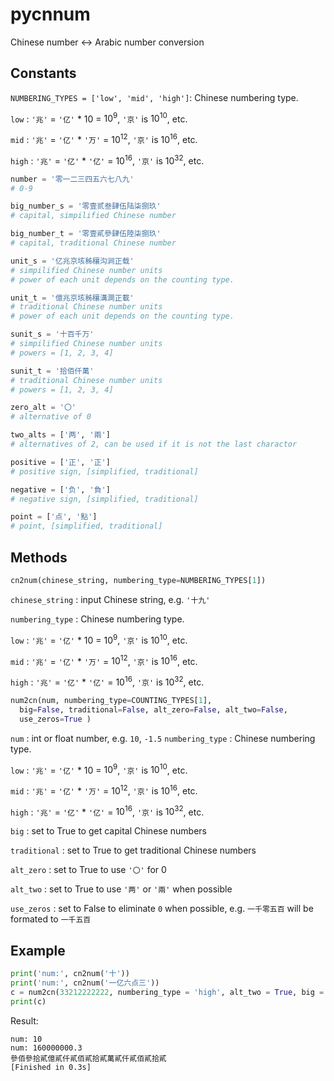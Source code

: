 # pycnnum

Chinese number &lt;-> Arabic number conversion

## Constants

`NUMBERING_TYPES = ['low', 'mid', 'high']`: Chinese numbering type.

  `low` : `'兆'` = `'亿'` * 10 = $10^{9}$, `'京'` is $10^{10}$, etc.

  `mid` : `'兆'` = `'亿'` * `'万'` = $10^{12}$, `'京'` is $10^{16}$, etc.

  `high` : `'兆'` = `'亿'` * `'亿'` = $10^{16}$, `'京'` is $10^{32}$, etc.

```python
number = '零一二三四五六七八九'
# 0-9

big_number_s = '零壹贰叁肆伍陆柒捌玖'
# capital, simpilified Chinese number

big_number_t = '零壹貳參肆伍陸柒捌玖'
# capital, traditional Chinese number

unit_s = '亿兆京垓秭穰沟涧正载'
# simpilified Chinese number units
# power of each unit depends on the counting type.

unit_t = '億兆京垓秭穰溝澗正載'
# traditional Chinese number units
# power of each unit depends on the counting type.

sunit_s = '十百千万'
# simpilified Chinese number units
# powers = [1, 2, 3, 4]

sunit_t = '拾佰仟萬'
# traditional Chinese number units
# powers = [1, 2, 3, 4]

zero_alt = '〇'
# alternative of 0

two_alts = ['两', '兩']
# alternatives of 2, can be used if it is not the last charactor

positive = ['正', '正']
# positive sign, [simplified, traditional]

negative = ['负', '負']
# negative sign, [simplified, traditional]

point = ['点', '點']
# point, [simplified, traditional]
```

## Methods

```python
cn2num(chinese_string, numbering_type=NUMBERING_TYPES[1])
```

  `chinese_string` : input Chinese string, e.g. `'十九'`

  `numbering_type` : Chinese numbering type.

  `low` : `'兆'` = `'亿'` * 10 = $10^{9}$, `'京'` is $10^{10}$, etc.

  `mid` : `'兆'` = `'亿'` * `'万'` = $10^{12}$, `'京'` is $10^{16}$, etc.

  `high` : `'兆'` = `'亿'` * `'亿'` = $10^{16}$, `'京'` is $10^{32}$, etc.

```python
num2cn(num, numbering_type=COUNTING_TYPES[1],
  big=False, traditional=False, alt_zero=False, alt_two=False,
  use_zeros=True )
```

  `num` : int or float number, e.g. `10`, `-1.5`
  `numbering_type` : Chinese numbering type.

  `low` : `'兆'` = `'亿'` * 10 = $10^{9}$, `'京'` is $10^{10}$, etc.

  `mid` : `'兆'` = `'亿'` * `'万'` = $10^{12}$, `'京'` is $10^{16}$, etc.

  `high` : `'兆'` = `'亿'` * `'亿'` = $10^{16}$, `'京'` is $10^{32}$, etc.

  `big` : set to True to get capital Chinese numbers

  `traditional` : set to True to get traditional Chinese numbers

  `alt_zero` : set to True to use `'〇'` for 0

  `alt_two` : set to True to use `'两'` or `'兩'` when possible

  `use_zeros` : set to False to eliminate `0` when possible, e.g. `一千零五百` will be formated to `一千五百`

## Example
```python
print('num:', cn2num('十'))
print('num:', cn2num('一亿六点三'))
c = num2cn(33212222222, numbering_type = 'high', alt_two = True, big = True, traditional= True)
print(c)
```

Result:

```
num: 10
num: 160000000.3
參佰參拾貳億貳仟貳佰貳拾貳萬貳仟貳佰貳拾貳
[Finished in 0.3s]
```
